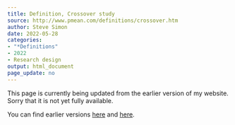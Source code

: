 ```yaml
---
title: Definition, Crossover study
source: http://www.pmean.com/definitions/crossover.htm
author: Steve Simon
date: 2022-05-28
categories:
- "*Definitions"
- 2022
- Research design
output: html_document
page_update: no
---
```


This page is currently being updated from the earlier version of my website. Sorry that it is not yet fully available.

<!---More--->

You can find earlier versions [here][sim1] and [here][sim2].

[sim1]: http://www.pmean.com/definitions/crossover.htm
[sim2]: http://new.pmean.com/definition-crossover/
